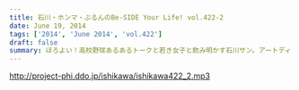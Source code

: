 ```yaml
---
title: 石川・ホンマ・ぶるんのBe-SIDE Your Life! vol.422-2
date: June 19, 2014
tags: ['2014', 'June 2014', 'vol.422']
draft: false
summary: ほろよい！高校野球あるあるトークと若き女子と飲み明かす石川サン。アートディレクターで高校野球好き。スゴイ子を探してきたもんだ。ＮＡＭＡＥ
---
```


http://project-phi.ddo.jp/ishikawa/ishikawa422_2.mp3